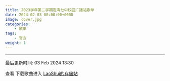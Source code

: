 ```yaml
---
title: 2023学年第二学期定海七中校园广播站歌单
date: 2024-02-03 00:00:00+0000
image: cover.jpg
categories:
    - 歌单
tags:
    - 官方
weight: 1
---
```


<script type='text/javascript' src='https://www.wjx.top/handler/jqemed.ashx?activity=tieVa89&width=760&source=iframe'></script>

---

最后更新时间: 03 Feb 2024 13:30

查看 下载歌曲进入 [LaoShui的存储站](https://cloud.lao-shui.top)
